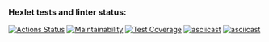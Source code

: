 ### Hexlet tests and linter status:
[![Actions Status](https://github.com/hexletdmitrii/python-project-50/actions/workflows/hexlet-check.yml/badge.svg)](https://github.com/hexletdmitrii/python-project-50/actions)
[![Maintainability](https://api.codeclimate.com/v1/badges/478127f75b52d5daecbf/maintainability)](https://codeclimate.com/github/hexletdmitrii/python-project-50/maintainability)
[![Test Coverage](https://api.codeclimate.com/v1/badges/478127f75b52d5daecbf/test_coverage)](https://codeclimate.com/github/hexletdmitrii/python-project-50/test_coverage)
[![asciicast](https://asciinema.org/a/desh6KT168cixQdl37Hrfxi8U.svg)](https://asciinema.org/a/desh6KT168cixQdl37Hrfxi8U)
[![asciicast](https://asciinema.org/a/AkI12Olyq5akb03Pf8NBRgv4F.svg)](https://asciinema.org/a/AkI12Olyq5akb03Pf8NBRgv4F)
